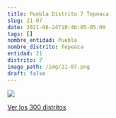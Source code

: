 ```yaml
---
title: Puebla Distrito 7 Tepeaca
slug: 21-07
date: 2021-06-24T10:46:05-05:00
tags: []
nombre_entidad: Puebla
nombre_distrito: Tepeaca
entidad: 21
distrito: 7
image_path: /img/21-07.png
draft: false
---
```


![](/img/21-07.png)

[Ver los 300 distritos](/docs/elecciones-2021)
